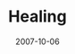 ---
layout: message
category: message
series: "Love Sex"
title: "Healing"
date: 2007-10-06
message_id: 468
---